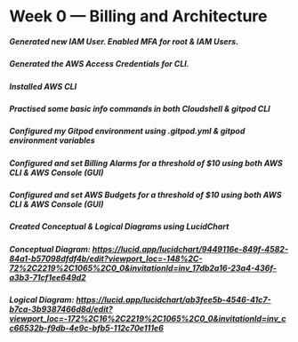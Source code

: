 # Week 0 — Billing and Architecture

##### Generated new IAM User. Enabled MFA for root & IAM Users.

##### Generated the AWS Access Credentials for CLI.
##### Installed AWS CLI
##### Practised some basic info commands in both Cloudshell & gitpod CLI
##### Configured my Gitpod environment using .gitpod.yml & gitpod environment variables

##### Configured and set Billing Alarms for a threshold of $10 using both AWS CLI & AWS Console (GUI)
##### Configured and set AWS Budgets for a threshold of $10 using both AWS CLI & AWS Console (GUI)

##### Created Conceptual & Logical Diagrams using LucidChart
##### *Conceptual Diagram*: https://lucid.app/lucidchart/9449116e-849f-4582-84a1-b57098dfdf4b/edit?viewport_loc=-148%2C-72%2C2219%2C1065%2C0_0&invitationId=inv_17db2a16-23a4-436f-a3b3-71cf1ee649d2
##### *Logical Diagram*: https://lucid.app/lucidchart/ab3fee5b-4546-41c7-b7ca-3b9387466d8d/edit?viewport_loc=-172%2C16%2C2219%2C1065%2C0_0&invitationId=inv_cc66532b-f9db-4e9c-bfb5-112c70e111e6
